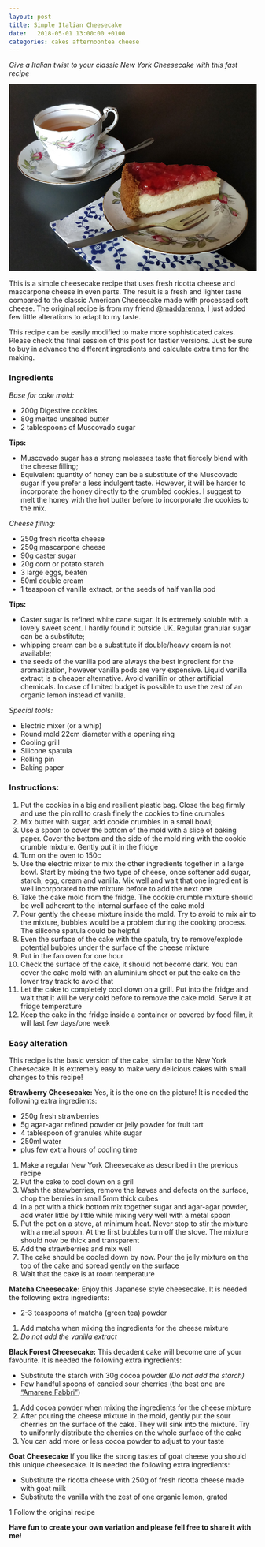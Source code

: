 ```yaml
---
layout: post
title: Simple Italian Cheesecake
date:   2018-05-01 13:00:00 +0100
categories: cakes afternoontea cheese
---
```


*Give a Italian twist to your classic New York Cheesecake with this fast recipe* 

![Simple Italian Cheesecake](https://raw.githubusercontent.com/ecodallaluna/back2bake/master/images/2018/IMG_20180501_1.jpg)

This is a simple cheesecake recipe that uses fresh ricotta cheese and mascarpone cheese in even parts. The result is a fresh and lighter taste compared to the classic American Cheesecake made with processed soft cheese. The original recipe is from my friend [@maddarenna](https://www.instagram.com/maddarenna/), I just added few little alterations to adapt to my taste.

This recipe can be easily modified to make more sophisticated cakes. Please check the final session of this post for tastier versions. Just be sure to buy in advance the different ingredients and calculate extra time for the making.

### Ingredients

*Base for cake mold:*
* 200g Digestive cookies
* 80g melted unsalted butter
* 2 tablespoons of Muscovado sugar  

**Tips:**
* Muscovado sugar has a strong molasses taste that fiercely blend with the cheese filling;
* Equivalent quantity of honey can be a substitute of the Muscovado sugar if you prefer a less indulgent taste. However, it will be harder to incorporate the honey directly to the crumbled cookies. I suggest to melt the honey with the hot butter before to incorporate the cookies to the mix.

*Cheese filling:*
* 250g fresh ricotta cheese
* 250g mascarpone cheese
* 90g caster sugar  
* 20g corn or potato starch
* 3 large eggs, beaten
* 50ml double cream
* 1 teaspoon of vanilla extract, or the seeds of half vanilla pod

**Tips:**
* Caster sugar is refined white cane sugar. It is extremely soluble with a lovely sweet scent. I hardly found it outside UK. Regular granular sugar can be a substitute;
* whipping cream can be a substitute if double/heavy cream is not available;
* the seeds of the vanilla pod are always the best ingredient for the aromatization, however vanilla pods are very expensive. Liquid vanilla extract is a cheaper alternative. Avoid vanillin or other artificial chemicals. In case of limited budget is possible to use the zest of an organic lemon instead of vanilla.

*Special tools:*
* Electric mixer (or a whip)
* Round mold 22cm diameter with a opening ring
* Cooling grill
* Silicone spatula 
* Rolling pin
* Baking paper

### Instructions:
1. Put the cookies in a big and resilient plastic bag. Close the bag firmly and use the pin roll to crash finely the cookies to fine crumbles
1. Mix butter with sugar, add cookie crumbles in a small bowl;
1. Use a spoon to cover the bottom of the mold with a slice of baking paper. Cover the bottom and the side of the mold ring with the cookie crumble mixture. Gently put it in the fridge 
1. Turn on the oven to 150c
1. Use the electric mixer to mix the other ingredients together in a large bowl. Start by mixing the two type of cheese, once softener add sugar, starch, egg, cream and vanilla. Mix well and wait that one ingredient is well incorporated to the mixture before to add the next one
1. Take the cake mold from the fridge. The cookie crumble mixture should be well adherent to the internal surface of the cake mold
1. Pour gently the cheese mixture inside the mold. Try to avoid to mix air to the mixture, bubbles  would be a problem during the cooking process. The silicone spatula could be helpful
1. Even the surface of the cake with the spatula, try to remove/explode potential bubbles under the surface of the cheese mixture
1. Put in the fan oven for one hour 
1. Check the surface of the cake, it should not become dark. You can cover the cake mold with an aluminium sheet or put the cake on the lower tray track to avoid that
1. Let the cake to completely cool down on a grill. Put into the fridge and wait that it will be very cold before to remove the cake mold. Serve it at fridge temperature
1. Keep the cake in the fridge inside a container or covered by food film, it will last few days/one week


### Easy alteration
This recipe is the basic version of the cake, similar to the New York Cheesecake. It is extremely easy to make very delicious cakes with small changes to this recipe!

**Strawberry Cheesecake:**
Yes, it is the one on the picture! It is needed the following extra ingredients: 
* 250g fresh strawberries
* 5g agar-agar refined powder or jelly powder for fruit tart
* 4 tablespoon of granules white sugar
* 250ml water 
* plus few extra hours of cooling time

1. Make a regular New York Cheesecake as described in the previous recipe 
1. Put the cake to cool down on a grill
1. Wash the strawberries, remove the leaves and defects on the surface, chop the berries in small 5mm thick cubes
1. In a pot with a thick bottom mix together sugar and agar-agar powder, add water little by little while mixing very well with a metal spoon
1. Put the pot on a stove, at minimum heat. Never stop to stir the mixture with a metal spoon. At the first bubbles turn off the stove. The mixture should now be thick and transparent
1. Add the strawberries and mix well
1. The cake should be cooled down by now. Pour the jelly mixture on the top of the cake and spread gently on the surface
1. Wait that the cake is at room temperature

 
**Matcha Cheesecake:**
Enjoy this Japanese style cheesecake. It is needed the following extra ingredients: 
* 2-3 teaspoons of matcha (green tea) powder

1. Add matcha when mixing the ingredients for the cheese mixture
1. *Do not add the vanilla extract*

**Black Forest Cheesecake:**
This decadent cake will become one of your favourite. It is needed the following extra ingredients: 
* Substitute the starch with 30g cocoa powder *(Do not add the starch)*
* Few handful spoons of candied sour cherries (the best one are [“Amarene Fabbri”](http://www.fabbri1905.com/))

1. Add cocoa powder when mixing the ingredients for the cheese mixture
1. After pouring the cheese mixture in the mold, gently put the sour cherries on the surface of the cake. They will sink into the mixture. Try to uniformly distribute the cherries on the whole surface of the cake
1. You can add more or less cocoa powder to adjust to your taste 

**Goat Cheesecake**
If you like the strong tastes of goat cheese you should this unique cheesecake. It is needed the following extra ingredients: 
* Substitute the ricotta cheese with 250g of fresh ricotta cheese made with goat milk
* Substitute the vanilla with the zest of one organic lemon, grated 

1 Follow the original recipe

**Have fun to create your own variation and please fell free to share it with me!**
